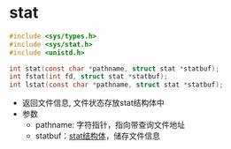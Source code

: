 # stat

```c
#include <sys/types.h>
#include <sys/stat.h>
#include <unistd.h>

int stat(const char *pathname, struct stat *statbuf);
int fstat(int fd, struct stat *statbuf);
int lstat(const char *pathname, struct stat *statbuf);
```

- 返回文件信息, 文件状态存放stat结构体中
- 参数
  - pathname: 字符指针，指向带查询文件地址
  - statbuf：[stat结构体](Linux_file_stat_structure.md)，储存文件信息

